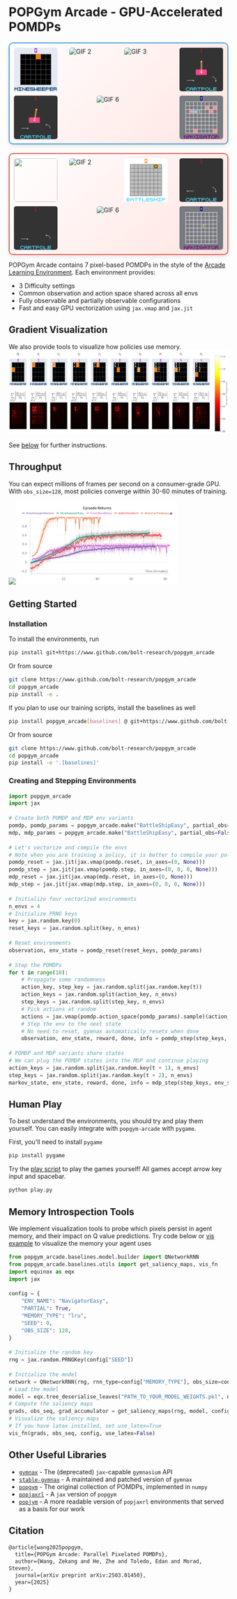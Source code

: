 # POPGym Arcade - GPU-Accelerated POMDPs 


<div style="display: flex; flex-direction: column; align-items: center; gap: 20px;">
    <div style="display: flex; flex-wrap: wrap; gap: 10px; justify-content: space-between;
                border: 2px solid #3498db; border-radius: 10px; 
                padding: 10px;  
                box-shadow: 0 4px 8px rgba(0, 0, 0, 0.1); 
                background: linear-gradient(135deg, #ffffff, #ffe4e1);">
        <img src="imgs/minesweeper_f.gif" style="width: 100px; height: 100px; border-radius: 5px;">
        <img src="imgs/countrecall_f.gif" alt="GIF 2" style="width: 100px; height: 100px; border-radius: 5px;">
        <img src="imgs/battleship_f.gif" alt="GIF 3" style="width: 100px; height: 100px; border-radius: 5px;">
        <img src="imgs/cartpole_f.gif" alt="GIF 4" style="width: 100px; height: 100px; border-radius: 5px;">
        <img src="imgs/ncartpole_f.gif" alt="GIF 5" style="width: 100px; height: 100px; border-radius: 5px;">
        <img src="imgs/autoencode_f.gif" alt="GIF 6" style="width: 100px; height: 100px; border-radius: 5px;">
        <img src="imgs/navigator_f.gif" alt="GIF 7" style="width: 100px; height: 100px; border-radius: 5px;">
    </div>
    <div style="display: flex; flex-wrap: wrap; gap: 10px; justify-content: space-between;
                border: 2px solid #e74c3c; border-radius: 10px; 
                padding: 10px; 
                box-shadow: 0 4px 8px rgba(0, 0, 0, 0.1); 
                background: linear-gradient(135deg, #ffffff, #ffe4e1);">
        <img src="imgs/minesweeper_p.gif" style="width: 100px; height: 100px; border-radius: 5px;">
        <img src="imgs/countrecall_p.gif" alt="GIF 2" style="width: 100px; height: 100px; border-radius: 5px;">
        <img src="imgs/battleship_p.gif" alt="GIF 3" style="width: 100px; height: 100px; border-radius: 5px;">
        <img src="imgs/cartpole_p.gif" alt="GIF 4" style="width: 100px; height: 100px; border-radius: 5px;">
        <img src="imgs/ncartpole_p.gif" alt="GIF 5" style="width: 100px; height: 100px; border-radius: 5px;">
        <img src="imgs/autoencode_p.gif" alt="GIF 6" style="width: 100px; height: 100px; border-radius: 5px;">
        <img src="imgs/navigator_p.gif" alt="GIF 7" style="width: 100px; height: 100px; border-radius: 5px;">
    </div>
</div>


[//]: # (<p float="left">)

[//]: # (    <img src="imgs/minesweeper_f.gif" width="96" height="96" /> )

[//]: # (    <img src="imgs/countrecall_f.gif" width="96" height="96" /> )

[//]: # (    <img src="imgs/battleship_f.gif" width="96" height="96" /> )

[//]: # (    <img src="imgs/cartpole_f.gif" width="96" height="96" /> )

[//]: # (    <img src="imgs/ncartpole_f.gif" width="96" height="96" /> )

[//]: # (    <img src="imgs/autoencode_f.gif" width="96" height="96" /> )

[//]: # (    <img src="imgs/navigator_f.gif" width="96" height="96" /> )

[//]: # (</p>)

[//]: # ()
[//]: # (<p float="left">)

[//]: # (    <img src="imgs/minesweeper_p.gif" width="96" height="96" /> )

[//]: # (    <img src="imgs/countrecall_p.gif" width="96" height="96" /> )

[//]: # (    <img src="imgs/battleship_p.gif" width="96" height="96" /> )

[//]: # (    <img src="imgs/cartpole_p.gif" width="96" height="96" /> )

[//]: # (    <img src="imgs/ncartpole_p.gif" width="96" height="96" /> )

[//]: # (    <img src="imgs/autoencode_p.gif" width="96" height="96" /> )

[//]: # (    <img src="imgs/navigator_p.gif" width="96" height="96" /> )

[//]: # (</p>)

POPGym Arcade contains 7 pixel-based POMDPs in the style of the [Arcade Learning Environment](https://github.com/Farama-Foundation/Arcade-Learning-Environment). Each environment provides:
- 3 Difficulty settings
- Common observation and action space shared across all envs
- Fully observable and partially observable configurations
- Fast and easy GPU vectorization using `jax.vmap` and `jax.jit`

## Gradient Visualization
We also provide tools to visualize how policies use memory. 
<img src="imgs/grads_example.jpg" height="192" />

See [below](#Memory-Introspection-Tools) for further instructions.

## Throughput
You can expect millions of frames per second on a consumer-grade GPU. With `obs_size=128`, most policies converge within 30-60 minutes of training. 

<img src="imgs/fps.png" height="192" />  
<img src="imgs/wandb.png" height="192" /> 

## Getting Started


### Installation 

To install the environments, run

```bash
pip install git+https://www.github.com/bolt-research/popgym_arcade
```

Or from source

```bash
git clone https://www.github.com/bolt-research/popgym_arcade
cd popgym_arcade
pip install -e .
```

If you plan to use our training scripts, install the baselines as well

```bash
pip install popgym_arcade[baselines] @ git+https://www.github.com/bolt-research/popgym_arcade.git
```

Or from source

```bash
git clone https://www.github.com/bolt-research/popgym_arcade
cd popgym_arcade
pip install -e '.[baselines]'
```

### Creating and Stepping Environments

```python
import popgym_arcade
import jax

# Create both POMDP and MDP env variants
pomdp, pomdp_params = popgym_arcade.make("BattleShipEasy", partial_obs=True)
mdp, mdp_params = popgym_arcade.make("BattleShipEasy", partial_obs=False)

# Let's vectorize and compile the envs
# Note when you are training a policy, it is better to compile your policy_update rather than the env_step
pomdp_reset = jax.jit(jax.vmap(pomdp.reset, in_axes=(0, None)))
pomdp_step = jax.jit(jax.vmap(pomdp.step, in_axes=(0, 0, 0, None)))
mdp_reset = jax.jit(jax.vmap(mdp.reset, in_axes=(0, None)))
mdp_step = jax.jit(jax.vmap(mdp.step, in_axes=(0, 0, 0, None)))
    
# Initialize four vectorized environments
n_envs = 4
# Initialize PRNG keys
key = jax.random.key(0)
reset_keys = jax.random.split(key, n_envs)
    
# Reset environments
observation, env_state = pomdp_reset(reset_keys, pomdp_params)

# Step the POMDPs
for t in range(10):
    # Propagate some randomness
    action_key, step_key = jax.random.split(jax.random.key(t))
    action_keys = jax.random.split(action_key, n_envs)
    step_keys = jax.random.split(step_key, n_envs)
    # Pick actions at random
    actions = jax.vmap(pomdp.action_space(pomdp_params).sample)(action_keys)
    # Step the env to the next state
    # No need to reset, gymnax automatically resets when done
    observation, env_state, reward, done, info = pomdp_step(step_keys, env_state, actions, pomdp_params)

# POMDP and MDP variants share states
# We can plug the POMDP states into the MDP and continue playing 
action_keys = jax.random.split(jax.random.key(t + 1), n_envs)
step_keys = jax.random.split(jax.random.key(t + 2), n_envs)
markov_state, env_state, reward, done, info = mdp_step(step_keys, env_state, actions, mdp_params)
```

## Human Play
To best understand the environments, you should try and play them yourself. You can easily integrate with `popgym-arcade` with `pygame`.

First, you'll need to install `pygame`

```bash
pip install pygame
```

Try the [play script](play.py) to play the games yourself! All games accept arrow key input and spacebar.

```bash
python play.py
```
## Memory Introspection Tools 
We implement visualization tools to probe which pixels persist in agent memory, and their
impact on Q value predictions. Try code below or [vis example](plotting/plot_grads.ipynb) to visualize the memory your agent uses

```python
from popgym_arcade.baselines.model.builder import QNetworkRNN
from popgym_arcade.baselines.utils import get_saliency_maps, vis_fn
import equinox as eqx
import jax

config = {
    "ENV_NAME": "NavigatorEasy",
    "PARTIAL": True,
    "MEMORY_TYPE": "lru",
    "SEED": 0,
    "OBS_SIZE": 128,
}

# Initialize the random key
rng = jax.random.PRNGKey(config["SEED"])

# Initialize the model
network = QNetworkRNN(rng, rnn_type=config["MEMORY_TYPE"], obs_size=config["OBS_SIZE"])
# Load the model
model = eqx.tree_deserialise_leaves("PATH_TO_YOUR_MODEL_WEIGHTS.pkl", network)
# Compute the saliency maps
grads, obs_seq, grad_accumulator = get_saliency_maps(rng, model, config)
# Visualize the saliency maps
# If you have latex installed, set use_latex=True
vis_fn(grads, obs_seq, config, use_latex=False)
```
## Other Useful Libraries
- [`gymnax`](https://github.com/RobertTLange/gymnax) - The (deprecated) `jax`-capable `gymnasium` API
- [`stable-gymnax`](https://github.com/smorad/stable-gymnax) - A maintained and patched version of `gymnax`
- [`popgym`](https://github.com/proroklab/popgym) - The original collection of POMDPs, implemented in `numpy`
- [`popjaxrl`](https://github.com/luchris429/popjaxrl) - A `jax` version of `popgym`
- [`popjym`](https://github.com/EdanToledo/popjym) - A more readable version of `popjaxrl` environments that served as a basis for our work

## Citation
```
@article{wang2025popgym,
  title={POPGym Arcade: Parallel Pixelated POMDPs},
  author={Wang, Zekang and He, Zhe and Toledo, Edan and Morad, Steven},
  journal={arXiv preprint arXiv:2503.01450},
  year={2025}
}
```
